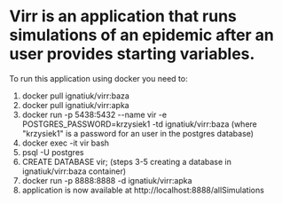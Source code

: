 # Virr is an application that runs simulations of an epidemic after an user provides starting variables.
To run this application using docker you need to:
1. docker pull ignatiuk/virr:baza
2. docker pull ignatiuk/virr:apka
3. docker run -p 5438:5432 --name vir -e POSTGRES_PASSWORD=krzysiek1 -td ignatiuk/virr:baza (where "krzysiek1" is a password    for an user in the postgres database)
4. docker exec -it vir bash
5. psql -U postgres
6. CREATE DATABASE vir;  (steps 3-5 creating a database in ignatiuk/virr:baza container)
7. docker run -p 8888:8888 -d ignatiuk/virr:apka
8. application is now available at http://localhost:8888/allSimulations
